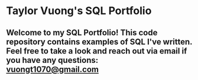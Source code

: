 # Taylor Vuong's SQL Portfolio

## Welcome to my SQL Portfolio! This code repository contains examples of SQL I've written. Feel free to take a look and reach out via email if you have any questions: vuongt1070@gmail.com
